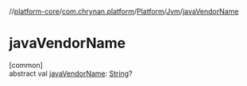 //[platform-core](../../../../index.md)/[com.chrynan.platform](../../index.md)/[Platform](../index.md)/[Jvm](index.md)/[javaVendorName](java-vendor-name.md)

# javaVendorName

[common]\
abstract val [javaVendorName](java-vendor-name.md): [String](https://kotlinlang.org/api/latest/jvm/stdlib/kotlin/-string/index.html)?
